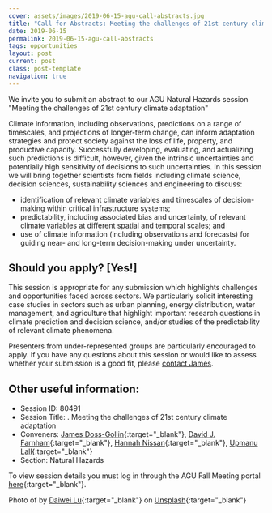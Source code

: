```yaml
---
cover: assets/images/2019-06-15-agu-call-abstracts.jpg
title: "Call for Abstracts: Meeting the challenges of 21st century climate adaptation"
date: 2019-06-15
permalink: 2019-06-15-agu-call-abstracts
tags: opportunities
layout: post
current: post
class: post-template
navigation: true
---
```


We invite you to submit an abstract to our AGU Natural Hazards session "Meeting the challenges of 21st century climate adaptation" 

Climate information, including observations, predictions on a range of timescales, and projections of longer-term change, can inform adaptation strategies and protect society against the loss of life, property, and productive capacity.
Successfully developing, evaluating, and actualizing such predictions is difficult, however, given the intrinsic uncertainties and potentially high sensitivity of decisions to such uncertainties.
In this session we will bring together scientists from fields including climate science, decision sciences, sustainability sciences and engineering to discuss:

* identification of relevant climate variables and timescales of decision-making within critical infrastructure systems;
* predictability, including associated bias and uncertainty, of relevant climate variables at different spatial and temporal scales; and
* use of climate information (including observations and forecasts) for guiding near- and long-term decision-making under uncertainty.

## Should you apply?  [Yes!]

This session is appropriate for any submission which highlights challenges and opportunities faced across sectors.
We particularly solicit interesting case studies in sectors such as urban planning, energy distribution, water management, and agriculture that highlight important research questions in climate prediction and decision science, and/or studies of the predictability of relevant climate phenomena.

Presenters from under-represented groups are particularly encouraged to apply.
If you have any questions about this session or would like to assess whether your submission is a good fit, please [contact James](https://jamesdossgollin.me/contact/).

## Other useful information: 

* Session ID: 80491
* Session Title: . Meeting the challenges of 21st century climate adaptation
* Conveners: [James Doss-Gollin](https://jamesdossgollin.me){:target="_blank"}, [David J. Farnham](http://davidjfarnham.com/){:target="_blank"}, [Hannah Nissan](https://iri.columbia.edu/contact/staff-directory/hannah-nissan/){:target="_blank"}, [Upmanu Lall](http://www.columbia.edu/~ula2/){:target="_blank"}
* Section: Natural Hazards
  
To view session details you must log in through the AGU Fall Meeting portal [here](https://agu.confex.com/agu/fm19/gateway.cgi){:target="_blank"}.

Photo of by [Daiwei Lu](https://unsplash.com/@daiwei){:target="_blank"} on [Unsplash](https://unsplash.com/photos/SVkpUFy6IV0){:target="_blank"}